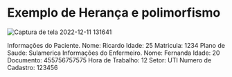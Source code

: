 # Exemplo de Herança e polimorfismo

![Captura de tela 2022-12-11 131641](https://user-images.githubusercontent.com/56279938/206920546-4f667d79-5aac-4b85-80c2-bb476ead07d5.png)


Informações do Paciente.
Nome: Ricardo
Idade: 25
Matricula: 1234
Plano de Saude: Sulamerica
Informações do Enfermeiro.
Nome: Fernanda
Idade: 20
Documento: 455756757575
Hora de Trabalho: 12
Setor: UTI
Numero de Cadastro: 123456

